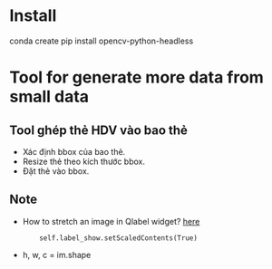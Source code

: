 # Install
conda create 
pip install opencv-python-headless

# Tool for generate more data from small data

## Tool ghép thẻ HDV vào bao thẻ

+ Xác định bbox của bao thẻ.
+ Resize thẻ theo kích thước bbox.
+ Đặt thẻ vào bbox.


## Note
+ How to stretch an image in Qlabel widget?
  [here](https://stackoverflow.com/questions/10915215/pyqt-qt-how-to-stretch-an-image-in-qlabel-widget)
  ```    
      self.label_show.setScaledContents(True)
  ```


+ h, w, c = im.shape
